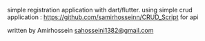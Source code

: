 simple registration application with dart/flutter.
using simple crud application : https://github.com/samirhosseinn/CRUD_Script for api


written by Amirhossein
sahosseini1382@gmail.com